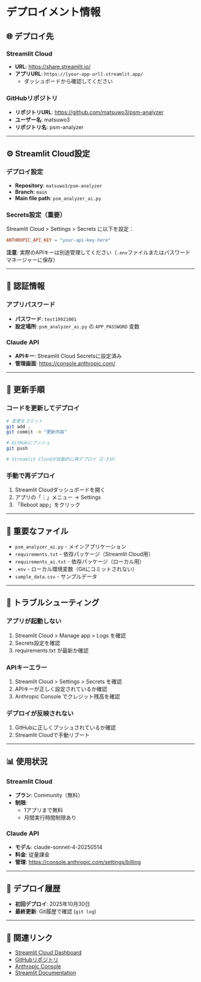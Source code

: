 # デプロイメント情報

## 🌐 デプロイ先

### Streamlit Cloud
- **URL**: https://share.streamlit.io/
- **アプリURL**: `https://[your-app-url].streamlit.app/`
  - ダッシュボードから確認してください

### GitHubリポジトリ
- **リポジトリURL**: https://github.com/matsuwo3/psm-analyzer
- **ユーザー名**: matsuwo3
- **リポジトリ名**: psm-analyzer

---

## ⚙️ Streamlit Cloud設定

### デプロイ設定
- **Repository**: `matsuwo3/psm-analyzer`
- **Branch**: `main`
- **Main file path**: `psm_analyzer_ai.py`

### Secrets設定（重要）
Streamlit Cloud > Settings > Secrets に以下を設定：

```toml
ANTHROPIC_API_KEY = "your-api-key-here"
```

**注意**: 実際のAPIキーは別途管理してください（`.env`ファイルまたはパスワードマネージャーに保存）

---

## 🔐 認証情報

### アプリパスワード
- **パスワード**: `test19921001`
- **設定場所**: `psm_analyzer_ai.py` の `APP_PASSWORD` 変数

### Claude API
- **APIキー**: Streamlit Cloud Secretsに設定済み
- **管理画面**: https://console.anthropic.com/

---

## 🔄 更新手順

### コードを更新してデプロイ

```bash
# 変更をコミット
git add .
git commit -m "更新内容"

# GitHubにプッシュ
git push

# Streamlit Cloudが自動的に再デプロイ（2-3分）
```

### 手動で再デプロイ

1. Streamlit Cloudダッシュボードを開く
2. アプリの「⋮」メニュー → Settings
3. 「Reboot app」をクリック

---

## 📝 重要なファイル

- `psm_analyzer_ai.py` - メインアプリケーション
- `requirements.txt` - 依存パッケージ（Streamlit Cloud用）
- `requirements_ai.txt` - 依存パッケージ（ローカル用）
- `.env` - ローカル環境変数（Gitにコミットされない）
- `sample_data.csv` - サンプルデータ

---

## 🚨 トラブルシューティング

### アプリが起動しない
1. Streamlit Cloud > Manage app > Logs を確認
2. Secrets設定を確認
3. requirements.txt が最新か確認

### APIキーエラー
1. Streamlit Cloud > Settings > Secrets を確認
2. APIキーが正しく設定されているか確認
3. Anthropic Console でクレジット残高を確認

### デプロイが反映されない
1. GitHubに正しくプッシュされているか確認
2. Streamlit Cloudで手動リブート

---

## 📊 使用状況

### Streamlit Cloud
- **プラン**: Community（無料）
- **制限**:
  - 1アプリまで無料
  - 月間実行時間制限あり

### Claude API
- **モデル**: claude-sonnet-4-20250514
- **料金**: 従量課金
- **管理**: https://console.anthropic.com/settings/billing

---

## 📅 デプロイ履歴

- **初回デプロイ**: 2025年10月30日
- **最終更新**: Git履歴で確認 (`git log`)

---

## 🔗 関連リンク

- [Streamlit Cloud Dashboard](https://share.streamlit.io/)
- [GitHubリポジトリ](https://github.com/matsuwo3/psm-analyzer)
- [Anthropic Console](https://console.anthropic.com/)
- [Streamlit Documentation](https://docs.streamlit.io/)
